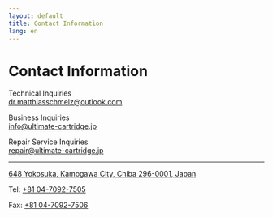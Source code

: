 ```yaml
---
layout: default
title: Contact Information
lang: en
---
```


# Contact Information


Technical Inquiries  
[dr.matthiasschmelz@outlook.com](mailto:dr.matthiasschmelz@outlook.com)

Business Inquiries  
[info@ultimate-cartridge.jp](mailto:info@ultimate-cartridge.jp)

Repair Service Inquiries  
[repair@ultimate-cartridge.jp](mailto:repair@ultimate-cartridge.jp)

---

[648 Yokosuka, Kamogawa City, Chiba 296-0001, Japan](https://www.google.com/maps/search/?api=1&query=千葉県鴨川市横渚648)


Tel: [+81 04-7092-7505](tel:+81470927505)

Fax: [+81 04-7092-7506](tel:+81470927506)